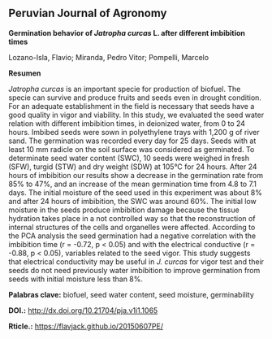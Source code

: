 ## Peruvian Journal of Agronomy

**Germination behavior of *Jatropha curcas* L. after different imbibition times**

Lozano-Isla, Flavio; Miranda, Pedro Vitor; Pompelli, Marcelo

**Resumen**

*Jatropha curcas* is an important specie for production of biofuel. The specie can survive and produce fruits and seeds even in drought condition. For an adequate establishment in the field is necessary that seeds have a good quality in vigor and viability. In this study, we evaluated the seed water relation with different imbibition times, in deionized water, from 0 to 24 hours. Imbibed seeds were sown in polyethylene trays with 1,200 g of river sand. The germination was recorded every day for 25 days. Seeds with at least 10 mm radicle on the soil surface was considered as germinated. To determinate seed water content (SWC), 10 seeds were weighed in fresh (SFW), turgid (STW) and dry weight (SDW) at 105°C for 24 hours. After 24 hours of imbibition our results show a decrease in the germination rate from 85% to 47%, and an increase of the mean germination time from 4.8 to 7.1 days. The initial moisture of the seed used in this experiment was about 8% and after 24 hours of imbibition, the SWC was around 60%. The initial low moisture in the seeds produce imbibition damage because the tissue hydration takes place in a not controlled way so that the reconstruction of internal structures of the cells and organelles were affected. According to the PCA analysis the seed germination had a negative correlation with the imbibition time (r = -0.72, p < 0.05) and with the electrical conductive (r = -0.88, p < 0.05), variables related to the seed vigor. This study suggests that electrical conductivity may be useful in *J. curcas* for vigor test and their seeds do not need previously water imbibition to improve germination from seeds with initial moisture less than 8%.

**Palabras clave:** biofuel, seed water content, seed moisture, germinability

**DOI.:** http://dx.doi.org/10.21704/pja.v1i1.1065

**Rticle.:** https://flavjack.github.io/20150607PE/